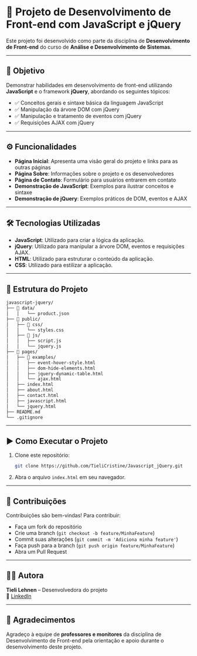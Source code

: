 # 🚀 Projeto de Desenvolvimento de Front-end com JavaScript e jQuery

Este projeto foi desenvolvido como parte da disciplina de **Desenvolvimento de Front-end** do curso de **Análise e Desenvolvimento de Sistemas**.

---

## 🎯 Objetivo

Demonstrar habilidades em desenvolvimento de front-end utilizando **JavaScript** e o framework **jQuery**, abordando os seguintes tópicos:

- ✅ Conceitos gerais e sintaxe básica da linguagem JavaScript
- ✅ Manipulação da árvore DOM com jQuery
- ✅ Manipulação e tratamento de eventos com jQuery
- ✅ Requisições AJAX com jQuery

---

## ⚙️ Funcionalidades

- **Página Inicial**: Apresenta uma visão geral do projeto e links para as outras páginas
- **Página Sobre**: Informações sobre o projeto e os desenvolvedores
- **Página de Contato**: Formulário para usuários entrarem em contato
- **Demonstração de JavaScript**: Exemplos para ilustrar conceitos e sintaxe
- **Demonstração de jQuery**: Exemplos práticos de DOM, eventos e AJAX

---

## 🛠️ Tecnologias Utilizadas

- **JavaScript**: Utilizado para criar a lógica da aplicação.
- **jQuery**: Utilizado para manipular a árvore DOM, eventos e requisições AJAX.
- **HTML**: Utilizado para estruturar o conteúdo da aplicação.
- **CSS**: Utilizado para estilizar a aplicação.

---

## 📁 Estrutura do Projeto

```bash
javascript-jquery/
├── 📁 data/
│   │   └── product.json
├── 📁 public/
│   ├── 📁 css/
│   │   └── styles.css
│   ├── 📁 js/
│   │   ├── script.js
│   │   └── jquery.js
├── 📁 pages/
│   ├── 📁 examples/
│   │   ├── event-hover-style.html
│   │   ├── dom-hide-elements.html
│   │   ├── jquery-dynamic-table.html
│   │   └── ajax.html
│   ├── index.html
│   ├── about.html
│   ├── contact.html
│   ├── javascript.html
│   └── jquery.html
├── README.md
└── .gitignore
```

---

## ▶️ Como Executar o Projeto

1. Clone este repositório:
   ```bash
   git clone https://github.com/TieliCristine/Javascript_jQuery.git
   ```
2. Abra o arquivo `index.html` em seu navegador.

---

## 🤝 Contribuições

Contribuições são bem-vindas! Para contribuir:

- Faça um fork do repositório
- Crie uma branch (`git checkout -b feature/MinhaFeature`)
- Commit suas alterações (`git commit -m 'Adiciona minha feature'`)
- Faça push para a branch (`git push origin feature/MinhaFeature`)
- Abra um Pull Request
---

## 👩‍💻 Autora

**Tieli Lehnen** – Desenvolvedora do projeto  
💼 [LinkedIn](https://www.linkedin.com/in/tieli-cristine-lehnen)  
<!--
💻 [Portfólio](https://seuportfolio.com)
-->

---

## 🙌 Agradecimentos

Agradeço à equipe de **professores e monitores** da disciplina de Desenvolvimento de Front-end pela orientação e apoio durante o desenvolvimento deste projeto.
